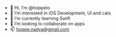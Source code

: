 - 👋 Hi, I’m @hoppelo
- 👀 I’m interested in iOS Development, UI and cats
- 🌱 I’m currently learning Swift
- 💞️ I’m looking to collaborate on apps
- 📫 hoppe.nadya@gmail.com
